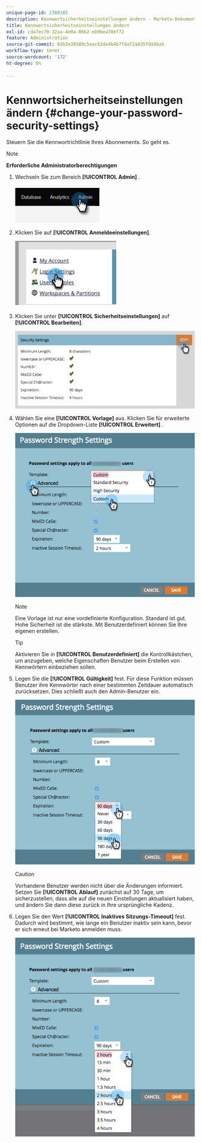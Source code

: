 ```yaml
---
unique-page-id: 2360185
description: Kennwortsicherheitseinstellungen ändern - Marketo-Dokumente - Produktdokumentation
title: Kennwortsicherheitseinstellungen ändern
exl-id: cda7ec70-32aa-4e0a-86b2-eb9bea70ef72
feature: Administration
source-git-commit: 02b2e39580c5eac63de4b4b7fdaf2a835fdd4ba5
workflow-type: tm+mt
source-wordcount: '172'
ht-degree: 0%

---
```


# Kennwortsicherheitseinstellungen ändern {#change-your-password-security-settings}

Steuern Sie die Kennwortrichtlinie Ihres Abonnements. So geht es.

>[!NOTE]
>
>**Erforderliche Administratorberechtigungen**

1. Wechseln Sie zum Bereich **[!UICONTROL Admin]** .

   ![](assets/change-your-password-security-settings-1.png)

1. Klicken Sie auf **[!UICONTROL Anmeldeeinstellungen]**.

   ![](assets/change-your-password-security-settings-2.png)

1. Klicken Sie unter **[!UICONTROL Sicherheitseinstellungen]** auf **[!UICONTROL Bearbeiten]**.

   ![](assets/change-your-password-security-settings-3.png)

1. Wählen Sie eine **[!UICONTROL Vorlage]** aus. Klicken Sie für erweiterte Optionen auf die Dropdown-Liste **[!UICONTROL Erweitert]** .

   ![](assets/change-your-password-security-settings-4.png)

   >[!NOTE]
   >
   >Eine Vorlage ist nur eine vordefinierte Konfiguration. Standard ist gut. Hohe Sicherheit ist die stärkste. Mit Benutzerdefiniert können Sie Ihre eigenen erstellen.

   >[!TIP]
   >
   >Aktivieren Sie in **[!UICONTROL Benutzerdefiniert]** die Kontrollkästchen, um anzugeben, welche Eigenschaften Benutzer beim Erstellen von Kennwörtern einbeziehen sollen.

1. Legen Sie die **[!UICONTROL Gültigkeit]** fest. Für diese Funktion müssen Benutzer ihre Kennwörter nach einer bestimmten Zeitdauer automatisch zurücksetzen. Dies schließt auch den Admin-Benutzer ein.

   ![](assets/change-your-password-security-settings-5.png)

   >[!CAUTION]
   >
   >Vorhandene Benutzer werden nicht über die Änderungen informiert. Setzen Sie **[!UICONTROL Ablauf]** zunächst auf 30 Tage, um sicherzustellen, dass alle auf die neuen Einstellungen aktualisiert haben, und ändern Sie dann diese zurück in Ihre ursprüngliche Kadenz.

1. Legen Sie den Wert **[!UICONTROL Inaktives Sitzungs-Timeout]** fest. Dadurch wird bestimmt, wie lange ein Benutzer inaktiv sein kann, bevor er sich erneut bei Marketo anmelden muss.

   ![](assets/change-your-password-security-settings-6.png)
